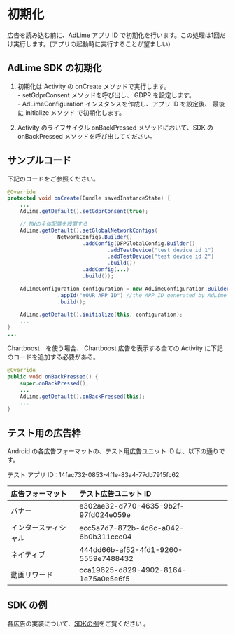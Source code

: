 ﻿# 初期化
広告を読み込む前に、AdLime アプリ ID で初期化を行います。この処理は1回だけ実行します。(アプリの起動時に実行することが望ましい)

## AdLime SDK の初期化

1. 初期化は Activity の onCreate メソッドで実行します。<br>
        - setGdprConsent メソッドを呼び出し、 GDPR を設定します。<br> 
        - AdLimeConfiguration インスタンスを作成し、アプリ ID を設定後、 最後に initialize メソッド で初期化します。

2. Activity のライフサイクル onBackPressed メソッドにおいて、SDK の onBackPressed メソッドを呼び出してください。

## サンプルコード
下記のコードをご参照ください。

```java
@Override
protected void onCreate(Bundle savedInstanceState) {
    ...
    AdLime.getDefault().setGdprConsent(true);

    // NWの全体配置を設置する
    AdLime.getDefault().setGlobalNetworkConfigs(
                NetworkConfigs.Builder()
                        .addConfig(DFPGlobalConfig.Builder()
                                .addTestDevice("test device id 1")
                                .addTestDevice("test device id 2")
                                .build())
                        .addConfig(...)
                        .build());

    AdLimeConfiguration configuration = new AdLimeConfiguration.Builder(this)
                .appId("YOUR APP ID") //the APP_ID generated by AdLime
                .build();

    AdLime.getDefault().initialize(this, configuration);
    ...
}
...

```
Chartboost　を使う場合、 Chartboost 広告を表示する全ての Activity に下記のコードを追加する必要がある。
```java
@Override
public void onBackPressed() {
    super.onBackPressed();
    ...
    AdLime.getDefault().onBackPressed(this);
    ...
}
```

## テスト用の広告枠
Android の各広告フォーマットの、テスト用広告ユニット ID は、以下の通りです。

テスト アプリ ID           : 14fac732-0853-4f1e-83a4-77db7915fc62

| 広告フォーマット          | テスト広告ユニット ID                 |
|:---------------------- |:------------------------------------- |
|バナー                   |e302ae32-d770-4635-9b2f-97fd024e059e   |
|インタースティシャル        |ecc5a7d7-872b-4c6c-a042-6b0b311ccc04   |
|ネイティブ                |444dd66b-af52-4fd1-9260-5559e7488432   |
|動画リワード               |cca19625-d829-4902-8164-1e75a0e5e6f5   |

## SDK の例
各広告の実装について、[SDKの例](https://github.com/Ham-mer/AdLime-Android-Demo)をご覧ください 。
